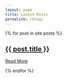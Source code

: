 ```yaml
---
layout: page
title: Latest Posts
permalink: /blog/
---
```


{% for post in site.posts %}
<article class="post">    

<h1><a href="{{ site.baseurl }}{{ post.url }}">{{ post.title }}</a></h1>

<a href="{{ site.baseurl }}{{ post.url }}" class="read-more">Read More</a>

</article>

{% endfor %}